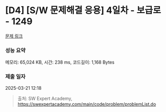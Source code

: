 # [D4] [S/W 문제해결 응용] 4일차 - 보급로 - 1249 

[문제 링크](https://swexpertacademy.com/main/code/problem/problemDetail.do?contestProbId=AV15QRX6APsCFAYD) 

### 성능 요약

메모리: 65,024 KB, 시간: 238 ms, 코드길이: 1,168 Bytes

### 제출 일자

2025-03-21 12:18



> 출처: SW Expert Academy, https://swexpertacademy.com/main/code/problem/problemList.do